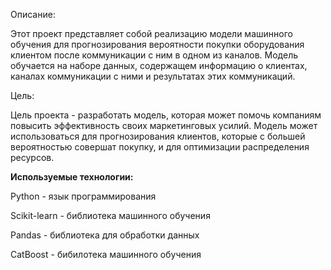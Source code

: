 Описание:

Этот проект представляет собой реализацию модели машинного обучения для прогнозирования вероятности покупки оборудования клиентом после коммуникации с ним в одном из каналов. Модель обучается на наборе данных, содержащем информацию о клиентах, каналах коммуникации с ними и результатах этих коммуникаций.

Цель:

Цель проекта - разработать модель, которая может помочь компаниям повысить эффективность своих маркетинговых усилий. Модель может использоваться для прогнозирования клиентов, которые с большей вероятностью совершат покупку, и для оптимизации распределения ресурсов.

**Используемые технологии:**

Python - язык программирования

Scikit-learn - библиотека машинного обучения

Pandas - библиотека для обработки данных

CatBoost - бибилотека машинного обучения
